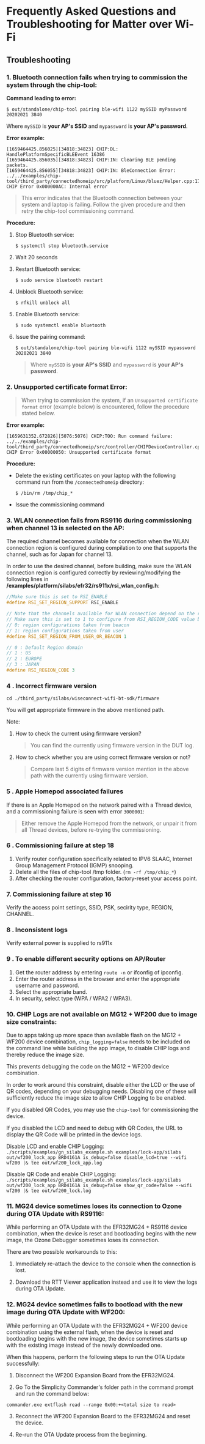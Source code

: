 # Frequently Asked Questions and Troubleshooting for Matter over Wi-Fi

## Troubleshooting

### 1. Bluetooth connection fails when trying to commission the system through the chip-tool:

**Command leading to error:**

`$ out/standalone/chip-tool pairing ble-wifi 1122 mySSID myPassword 20202021 3840`

Where `mySSID` is **your AP's SSID** and `mypassword` is **your AP's password**.

**Error example:**

```shell
[1659464425.856025][34818:34823] CHIP:DL: HandlePlatformSpecificBLEEvent 16386
[1659464425.856035][34818:34823] CHIP:IN: Clearing BLE pending packets.
[1659464425.856055][34818:34823] CHIP:IN: BleConnection Error: ../../examples/chip-tool/third_party/connectedhomeip/src/platform/Linux/bluez/Helper.cpp:1775: CHIP Error 0x000000AC: Internal error
```

> This error indicates that the Bluetooth connection between your system and
> laptop is failing. Follow the given procedure and then retry the chip-tool
> commissioning command.

**Procedure:**

1. Stop Bluetooth service:

    ```shell
    $ systemctl stop bluetooth.service
    ```

2. Wait 20 seconds
3. Restart Bluetooth service:

    ```shell
    $ sudo service bluetooth restart
    ```

4. Unblock Bluetooth service:

    ```shell
    $ rfkill unblock all
    ```

5. Enable Bluetooth service:

    ```shell
    $ sudo systemctl enable bluetooth
    ```

6. Issue the pairing command:

    ```shell
    $ out/standalone/chip-tool pairing ble-wifi 1122 mySSID mypassword 20202021 3840
    ```

    > Where `mySSID` is **your AP's SSID** and `mypassword` is **your AP's
    > password**.

### 2. Unsupported certificate format Error:

> When trying to commission the system, if an `Unsupported certificate format`
> error (example below) is encountered, follow the procedure stated below.

**Error example:**

```shell
[1659631352.672826][5076:5076] CHIP:TOO: Run command failure: ../../examples/chip-tool/third_party/connectedhomeip/src/controller/CHIPDeviceController.cpp:1275: CHIP Error 0x00000050: Unsupported certificate format
```

**Procedure:**

-   Delete the existing certificates on your laptop with the following command
    run from the `/connectedhomeip` directory:

    ```shell
    $ /bin/rm /tmp/chip_*
    ```

-   Issue the commissioning command

### 3. WLAN connection fails from RS9116 during commissioning when channel 13 is selected on the AP:

The required channel becomes available for connection when the WLAN connection region is configured during compilation to one that supports the channel, such as for Japan for channel 13. 

In order to use the desired channel, before building, make sure the WLAN connection region is configured correctly by reviewing/modifying the following lines in 
**/examples/platform/silabs/efr32/rs911x/rsi_wlan_config.h**:
```c
//Make sure this is set to RSI_ENABLE
#define RSI_SET_REGION_SUPPORT RSI_ENABLE

// Note that the channels available for WLAN connection depend on the region selected
// Make sure this is set to 1 to configure from RSI_REGION_CODE value below
// 0: region configurations taken from beacon
// 1: region configurations taken from user
#define RSI_SET_REGION_FROM_USER_OR_BEACON 1

// 0 : Default Region domain
// 1 : US
// 2 : EUROPE
// 3 : JAPAN
#define RSI_REGION_CODE 3
```

### 4 . Incorrect firmware version

```shell
cd ./third_party/silabs/wiseconnect-wifi-bt-sdk/firmware
```

You will get appropriate firmware in the above mentioned path.

Note:

1.  How to check the current using firmware version?

    > You can find the currently using firmware version in the DUT log.

2.  How to check whether you are using correct firmware version or not?

    > Compare last 5 digits of firmware version mention in the above path with
    > the currently using firmware version.

### 5 . Apple Homepod associated failures

If there is an Apple Homepod on the network paired with a Thread device, and a commissioning failure is seen with error `3000001`:

> Either remove the Apple Homepod from the network, or unpair it from all Thread devices, before re-trying the commissioning.

### 6 . Commissioning failure at step 18

1. Verify router configuration specifically related to IPV6 SLAAC, Internet Group Management Protocol (IGMP) snooping.
2. Delete all the files of chip-tool /tmp folder. (`rm -rf /tmp/chip_*`)
3. After checking the router configuration, factory-reset your access point.

### 7. Commissioning failure at step 16

Verify the access point settings, SSID, PSK, secirity type, REGION, CHANNEL.

### 8 . Inconsistent logs

Verify external power is supplied to rs911x

### 9 . To enable different security options on AP/Router 

1. Get the router address by entering `route -n` or ifconfig of ipconfig.
2. Enter the router address in the browser and enter the appropriate username and password.
3. Select the appropriate band.
4. In security, select type (WPA / WPA2 / WPA3). 

### 10. CHIP Logs are not available on MG12 + WF200 due to image size constraints:

Due to apps taking up more space than available flash on the MG12 + WF200 device combination, `chip_logging=false` needs to be included on the command line while building the app image, 
to disable CHIP logs and thereby reduce the image size.

This prevents debugging the code on the MG12 + WF200 device combination.

In order to work around this constraint, disable either the LCD or the use of QR codes, depending on your debugging needs. Disabling one of these will sufficiently reduce the image size to allow 
CHIP Logging to be enabled. 

If you disabled QR Codes, you may use the `chip-tool` for commissioning the device.

If you disabled the LCD and need to debug with QR Codes, the URL to display the QR Code will be printed in the device logs.

Disable LCD and enable CHIP Logging:
`./scripts/examples/gn_silabs_example.sh examples/lock-app/silabs out/wf200_lock_app BRD4161A is_debug=false disable_lcd=true --wifi wf200 |& tee out/wf200_lock_app.log`

Disable QR Code and enable CHIP Logging:
`./scripts/examples/gn_silabs_example.sh examples/lock-app/silabs out/wf200_lock_app BRD4161A is_debug=false show_qr_code=false --wifi wf200 |& tee out/wf200_lock.log`

### 11. MG24 device sometimes loses its connection to Ozone during OTA Update with RS9116:

While performing an OTA Update with the EFR32MG24 + RS9116 device combination, when the device is reset and bootloading begins with the new image, the Ozone Debugger sometimes loses its connection.

There are two possible workarounds to this:

1. Immediately re-attach the device to the console when the connection is lost.

2. Download the RTT Viewer application instead and use it to view the logs during OTA Update.

### 12. MG24 device sometimes fails to bootload with the new image during OTA Update with WF200:

While performing an OTA Update with the EFR32MG24 + WF200 device combination using the external flash, when the device is reset and bootloading begins with the new image, the device sometimes starts up 
with the existing image instead of the newly downloaded one.

When this happens, perform the following steps to run the OTA Update successfully:

1. Disconnect the WF200 Expansion Board from the EFR32MG24.

2. Go To the Simplicity Commander's folder path in the command prompt and run the command below:
```shell
commander.exe extflash read --range 0x00:+<total size to read>
```

3. Reconnect the WF200 Expansion Board to the EFR32MG24 and reset the device.

4. Re-run the OTA Update process from the beginning.
